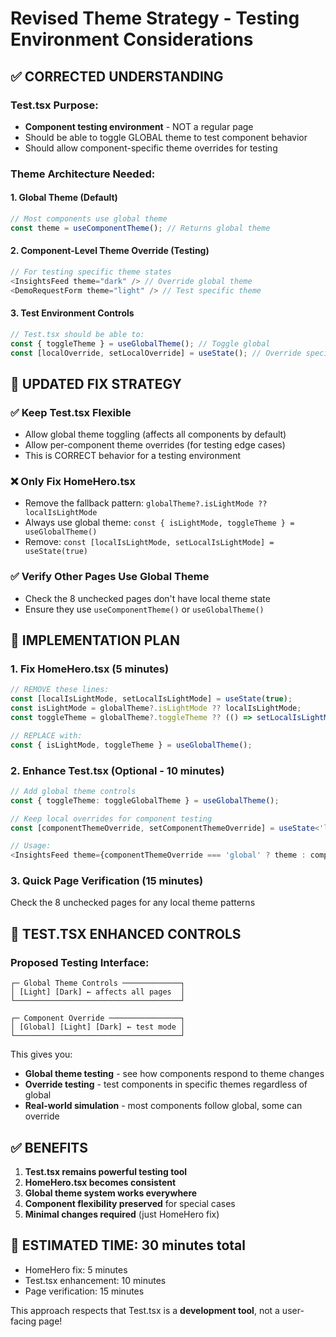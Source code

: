 # Revised Theme Strategy - Testing Environment Considerations

## ✅ CORRECTED UNDERSTANDING

### Test.tsx Purpose:
- **Component testing environment** - NOT a regular page
- Should be able to toggle GLOBAL theme to test component behavior
- Should allow component-specific theme overrides for testing

### Theme Architecture Needed:

#### 1. Global Theme (Default)
```typescript
// Most components use global theme
const theme = useComponentTheme(); // Returns global theme
```

#### 2. Component-Level Theme Override (Testing)
```typescript
// For testing specific theme states
<InsightsFeed theme="dark" /> // Override global theme
<DemoRequestForm theme="light" /> // Test specific theme
```

#### 3. Test Environment Controls
```typescript
// Test.tsx should be able to:
const { toggleTheme } = useGlobalTheme(); // Toggle global
const [localOverride, setLocalOverride] = useState(); // Override specific components
```

## 🔧 UPDATED FIX STRATEGY

### ✅ Keep Test.tsx Flexible
- Allow global theme toggling (affects all components by default)
- Allow per-component theme overrides (for testing edge cases)
- This is CORRECT behavior for a testing environment

### ❌ Only Fix HomeHero.tsx 
- Remove the fallback pattern: `globalTheme?.isLightMode ?? localIsLightMode`
- Always use global theme: `const { isLightMode, toggleTheme } = useGlobalTheme()`
- Remove: `const [localIsLightMode, setLocalIsLightMode] = useState(true)`

### ✅ Verify Other Pages Use Global Theme
- Check the 8 unchecked pages don't have local theme state
- Ensure they use `useComponentTheme()` or `useGlobalTheme()`

## 🎯 IMPLEMENTATION PLAN

### 1. Fix HomeHero.tsx (5 minutes)
```typescript
// REMOVE these lines:
const [localIsLightMode, setLocalIsLightMode] = useState(true);
const isLightMode = globalTheme?.isLightMode ?? localIsLightMode;
const toggleTheme = globalTheme?.toggleTheme ?? (() => setLocalIsLightMode(!localIsLightMode));

// REPLACE with:
const { isLightMode, toggleTheme } = useGlobalTheme();
```

### 2. Enhance Test.tsx (Optional - 10 minutes)
```typescript
// Add global theme controls
const { toggleTheme: toggleGlobalTheme } = useGlobalTheme();

// Keep local overrides for component testing
const [componentThemeOverride, setComponentThemeOverride] = useState<'light' | 'dark' | 'global'>('global');

// Usage:
<InsightsFeed theme={componentThemeOverride === 'global' ? theme : componentThemeOverride} />
```

### 3. Quick Page Verification (15 minutes)
Check the 8 unchecked pages for any local theme patterns

## 🧪 TEST.TSX ENHANCED CONTROLS

### Proposed Testing Interface:
```
┌─ Global Theme Controls ─────────────┐
│ [Light] [Dark] ← affects all pages  │
└─────────────────────────────────────┘

┌─ Component Override ────────────────┐
│ [Global] [Light] [Dark] ← test mode │
└─────────────────────────────────────┘
```

This gives you:
- **Global theme testing** - see how components respond to theme changes
- **Override testing** - test components in specific themes regardless of global
- **Real-world simulation** - most components follow global, some can override

## ✅ BENEFITS

1. **Test.tsx remains powerful testing tool**
2. **HomeHero.tsx becomes consistent** 
3. **Global theme system works everywhere**
4. **Component flexibility preserved** for special cases
5. **Minimal changes required** (just HomeHero fix)

## 🎯 ESTIMATED TIME: 30 minutes total
- HomeHero fix: 5 minutes
- Test.tsx enhancement: 10 minutes  
- Page verification: 15 minutes

This approach respects that Test.tsx is a **development tool**, not a user-facing page!